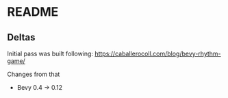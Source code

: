 # README

## Deltas

Initial pass was built following:
https://caballerocoll.com/blog/bevy-rhythm-game/

Changes from that
- Bevy 0.4 -> 0.12
